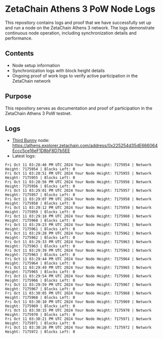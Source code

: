 # ZetaChain Athens 3 PoW Node Logs
This repository contains logs and proof that we have successfully set up and run a node on the ZetaChain Athens 3 network. The logs demonstrate continuous node operation, including synchronization details and performance.

## Contents
- Node setup information
- Synchronization logs with block height details
- Ongoing proof of work logs to verify active participation in the ZetaChain network

## Purpose
This repository serves as documentation and proof of participation in the ZetaChain Athens 3 PoW testnet.

## Logs

- [Third Bunny](https://thirdbunny.xyz/) node: https://athens.explorer.zetachain.com/address/0x225254d35dE666064Eccc5ce16eF1D8bF8D7b5EE
- Latest logs:
```
Fri Oct 11 03:28:46 PM UTC 2024 Your Node Height: 7175954 | Network Height: 7175954 | Blocks Left: 0
Fri Oct 11 03:28:51 PM UTC 2024 Your Node Height: 7175955 | Network Height: 7175955 | Blocks Left: 0
Fri Oct 11 03:28:56 PM UTC 2024 Your Node Height: 7175956 | Network Height: 7175956 | Blocks Left: 0
Fri Oct 11 03:29:01 PM UTC 2024 Your Node Height: 7175957 | Network Height: 7175957 | Blocks Left: 0
Fri Oct 11 03:29:07 PM UTC 2024 Your Node Height: 7175958 | Network Height: 7175958 | Blocks Left: 0
Fri Oct 11 03:29:12 PM UTC 2024 Your Node Height: 7175959 | Network Height: 7175959 | Blocks Left: 0
Fri Oct 11 03:29:18 PM UTC 2024 Your Node Height: 7175960 | Network Height: 7175960 | Blocks Left: 0
Fri Oct 11 03:29:23 PM UTC 2024 Your Node Height: 7175961 | Network Height: 7175961 | Blocks Left: 0
Fri Oct 11 03:29:28 PM UTC 2024 Your Node Height: 7175962 | Network Height: 7175962 | Blocks Left: 0
Fri Oct 11 03:29:33 PM UTC 2024 Your Node Height: 7175963 | Network Height: 7175963 | Blocks Left: 0
Fri Oct 11 03:29:39 PM UTC 2024 Your Node Height: 7175963 | Network Height: 7175963 | Blocks Left: 0
Fri Oct 11 03:29:44 PM UTC 2024 Your Node Height: 7175964 | Network Height: 7175964 | Blocks Left: 0
Fri Oct 11 03:29:49 PM UTC 2024 Your Node Height: 7175965 | Network Height: 7175965 | Blocks Left: 0
Fri Oct 11 03:29:54 PM UTC 2024 Your Node Height: 7175966 | Network Height: 7175966 | Blocks Left: 0
Fri Oct 11 03:29:59 PM UTC 2024 Your Node Height: 7175967 | Network Height: 7175967 | Blocks Left: 0
Fri Oct 11 03:30:05 PM UTC 2024 Your Node Height: 7175968 | Network Height: 7175968 | Blocks Left: 0
Fri Oct 11 03:30:10 PM UTC 2024 Your Node Height: 7175969 | Network Height: 7175969 | Blocks Left: 0
Fri Oct 11 03:30:15 PM UTC 2024 Your Node Height: 7175970 | Network Height: 7175970 | Blocks Left: 0
Fri Oct 11 03:30:21 PM UTC 2024 Your Node Height: 7175971 | Network Height: 7175971 | Blocks Left: 0
Fri Oct 11 03:30:26 PM UTC 2024 Your Node Height: 7175972 | Network Height: 7175972 | Blocks Left: 0
```
